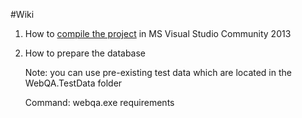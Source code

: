 #Wiki

1. How to <a href="https://drive.google.com/open?id=10DsJK-LOkoRHHznv7MmyEUvSmR5QMw5Dc89w8UXHxdk">compile the project</a> in MS Visual Studio Community 2013

2. How to prepare the database

   Note: you can use pre-existing test data which are located in the WebQA.TestData folder

   Command: webqa.exe requirements <path to excel files>
